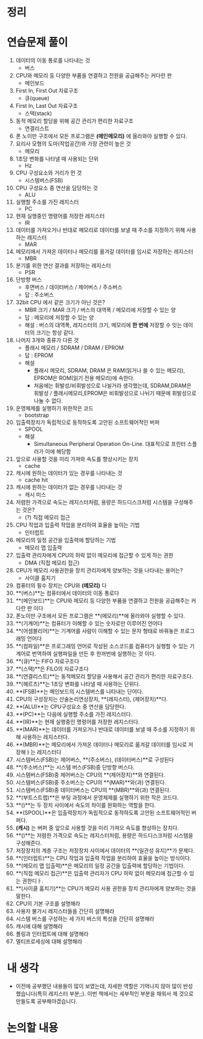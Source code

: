 # 정리

# 연습문제 풀이

1. 데이터의 이동 통로를 나타내는 것
   - 버스
2. CPU와 메모리 등 다양한 부품을 연결하고 전원을 공급해주는 커다란 판
   - 메인보드
3. First In, First Out 자료구조
   - 큐(queue)
4. First In, Last Out 자료구조
   - 스택(stack)
5. 동적 메모리 할당을 위해 공간 관리가 편리한 자료구조
   - 연결리스트
6. 폰 노이만 구조에서 모든 프로그램은 **(메인메모리)** 에 올라와야 실행할 수 있다.
7. 요리사 모형의 도마(작업공간)와 가장 관련이 높은 것
   - 메모리
8. 1초당 변화를 나타낼 때 사용되는 단위
   - Hz
9. CPU 구성요소와 거리가 먼 것
   - 시스템버스(FSB)
10. CPU 구성요소 중 연산을 담당하는 것
    - ALU
11. 실행할 주소를 가진 레지스터
    - PC
12. 현재 실행중인 명령어를 저장한 레지스터
    - IR
13. 데이터를 가져오거나 반대로 메모리로 데이터를 보낼 때 주소를 지정하기 위해 사용하는 레지스터
    - MAR
14. 메모리에서 가져온 데이터나 메모리를 옮겨갈 데이터를 임시로 저장하는 레지스터
    - MBR
15. 분기를 위한 연산 결과를 저장하는 레지스터
    - PSR
16. 단방향 버스
    - 후면버스 / 데이터버스 / 제어버스 / 주소버스
    - 답 : 주소버스
17. 32bit CPU 에서 같은 크기가 아닌 것은?
    - MBR 크기 / MAR 크기 / 버스의 대역폭 / 메모리에 저장할 수 있는 양
    - 답 : 메모리에 저장할 수 있는 양
    - 해설 : 버스의 대역폭, 레지스터의 크기, 메모리에 **한 번에** 저장할 수 잇는 데이터의 크기는 항상 같다.
18. 나머지 3개와 종류가 다른 것
    - 플래시 메모리 / SDRAM / DRAM / EPROM
    - 답 : EPROM
    - 해설
      - 플래시 메모리, SDRAM, DRAM 은 RAM(읽거나 쓸 수 있는 메모리), EPROM은 ROM(읽기 전용 메모리)에 속한다.
      - 처음에는 휘발성/비휘발성으로 나뉠거라 생각했는데, SDRAM,DRAM은 휘발성 / 플래시메모리,EPROM은 비휘발성으로 나뉘기 때문에 휘발성으로 나눌 수 없다.
19. 운영체제를 실행하기 위한작은 코드
    - bootstrap
20. 입출력장치가 독립적으로 동작하도록 고안된 소프트웨어적인 버퍼
    - SPOOL
    - 해설
      - Simultaneous Peripheral Operation On-Line. 대표적으로 프린터 스플러가 이에 해당함
21. 앞으로 사용할 것을 미리 가져와 속도를 향상시키는 장치
    - cache
22. 캐시에 원하는 데이터가 있는 경우를 나타내는 것
    - cache hit
23. 캐시에 원하는 데이터가 없는 경우를 나타내는 것
    - 캐시 미스
24. 저렴한 가격으로 속도는 레지스터처럼, 용량은 하드디스크처럼 시스템을 구성해주는 것은?
    - (?) 직접 메모리 접근
25. CPU 작업과 입출력 작업을 분리하여 효율을 높이는 기법
    - 인터럽트
26. 메모리의 일정 공간을 입출력에 할당하는 기법
    - 메모리 맵 입출력
27. 입출력 관리자에게 CPU의 허락 없이 메모리에 접근할 수 있게 하는 권한
    - DMA (직접 메모리 접근)
28. CPU가 메모리 사용권한을 장치 관리자에게 양보하는 것을 나타내는 용어는?
    - 사이클 훔치기
29. 컴퓨터의 필수 장치는 CPU와 **(메모리)** 다
30. **(버스)**는 컴퓨터에서 데이터의 이동 통로다
31. **(메인보드)**는 CPU와 메모리 등 다양한 부품을 연결하고 전원을 공급해주는 커다란 판 이다
32. 폰노이만 구조에서 모든 프로그램은 **(메모리)**에 올라와야 실행할 수 있다.
33. **(기계어)**는 컴퓨터가 이해할 수 있는 숫자로만 이루어진 언어다
34. **(어셈블리어)**는 기계어를 사람이 이해할 수 있는 문자 형태로 바꿔놓은 프로그래밍 언어다
35. **(컴파일)**은 프로그래밍 언어로 작성된 소스코드를 컴퓨터가 실행할 수 있는 기계어로 번역하여 실행파일을 만든 후 한꺼번에 실행하는 것 이다.
36. **(큐)**는 FIFO 자료구조다
37. **(스택)**은 FILO의 자료구조다
38. **(연결리스트)**는 동적메모리 할당을 사용해서 공간 관리가 편리한 자료구조다.
39. **(헤르츠)**는 1초당 변화를 나타낼 때 사용하는 단위다.
40. **(FSB)**는 메인보드의 시스템버스를 나타내는 단어다.
41. CPU의 구성장치는 산술논리연상장치, **(레지스터), (제어장치)**다.
42. **(ALU)**는 CPU구성요소 중 연산을 담당한다.
43. **(PC)**는 다음에 실행할 주소를 가진 레지스터다.
44. **(IR)**는 현재 실행중인 명령어를 저장한 레지스터다.
45. **(MAR)**는 데이터를 가져오거나 반대로 데이터를 보낼 때 주소를 지정하기 위해 사용하는 레지스터다.
46. **(MBR)**는 메모리에서 가져온 데이터나 메모리로 옮겨갈 데이터를 임시로 저장해ㅏ는 레지스터다
47. 시스템버스(FSB)는 제어버스, **(주소버스), (데이터버스)**로 구성된다
48. **(주소버스)**는 시스템 버스(FSB)중 단방향 버스다.
49. 시스템버스(FSB)중 제어버스는 CPU의 **(제어장치)**와 연결된다.
50. 시스템버스(FSB)중 주소버스는 CPU의 **(MAR)**와(과) 연결된다.
51. 시스템버스(FSB)중 데이터버스는 CPU의 **(MBR)**와(과) 연결된다.
52. **(부트스트랩)**은 부팅 과정에서 운영체제를 실행하기 위한 작은 코드다.
53. **()**는 두 장치 사이에서 속도의 차이를 완화하는 역할을 한다.
54. **(SPOOL)**은 입출력장치가 독립적으로 동작하도록 고안된 소프트웨어적인 버퍼다.
55. **(캐시)** 는 버퍼 중 앞으로 사용할 것을 미리 가져오 속도를 향상하는 장치다.
56. **()**는 저렴한 가격으로 속도는 레지스터처럼, 용량은 하드디스크처럼 시스템을 구성해준다.
57. 저장장치의 계층 구조는 저장장치 사이에서 데이터의 **(일관성 유지)**가 문제다.
58. **(인터럽트)**는 CPU 작업과 입출력 작업을 분리하여 효율을 높이는 방식이다.
59. **(메모리 맵 입출력)**은 메모리의 일정 공간을 입출력에 할당하는 기법이다.
60. **(직접 메모리 접근)**은 입출력 관리자가 CPU 허락 없이 메모리에 접근할 수 있는 권한디ㅏ.
61. **(사이클 훔치기)**는 CPU가 메모리 사용 권한을 장치 관리자에게 양보하는 것을 말한다.
62. CPU의 기본 구조를 설명해라
63. 사용자 불가시 레지스터들을 간단히 설명해라
64. 시스템 버스를 구성하는 세 가지 버스의 특성을 간단히 설명해라
65. 캐시에 대해 설명해라
66. 폴링과 인터럽트에 대해 설명해라
67. 멀티프로세싱에 대해 설명해라

# 내 생각

- 이전에 공부했던 내용들이 많이 보였는데, 자세한 역할은 기억나지 않아 많이 반성했습니다(특히 레지스터 부분;;). 이번 책에서는 세부적인 부분을 채워서 제 것으로 만들도록 공부해야겠습니다.

# 논의할 내용

